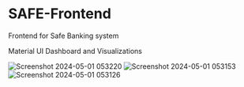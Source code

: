 # SAFE-Frontend

Frontend for Safe Banking system

Material UI Dashboard and Visualizations 


![Screenshot 2024-05-01 053220](https://github.com/PranavN1234/SAFE-Frontend/assets/44135759/8e389975-9420-4d4c-9f9b-58ee4a279dcd)
![Screenshot 2024-05-01 053153](https://github.com/PranavN1234/SAFE-Frontend/assets/44135759/8d9ae395-a186-415f-b74b-5fa905faecda)
![Screenshot 2024-05-01 053126](https://github.com/PranavN1234/SAFE-Frontend/assets/44135759/f5c51d1d-c2f9-4fb4-9918-889d3494f0bc)